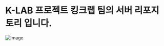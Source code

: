 # K-LAB 프로젝트 킹크랩 팀의 서버 리포지토리 입니다.

![image](https://github.com/K-LAB-CSE/K-LAB-SERVER/assets/58305106/2f7d26c1-9997-4490-9256-89985ed90fa1)
